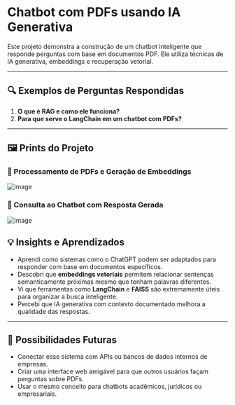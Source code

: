 # Chatbot com PDFs usando IA Generativa

Este projeto demonstra a construção de um chatbot inteligente que responde perguntas com base em documentos PDF. Ele utiliza técnicas de IA generativa, embeddings e recuperação vetorial.

---


## 🔍 Exemplos de Perguntas Respondidas

1. **O que é RAG e como ele funciona?**
2. **Para que serve o LangChain em um chatbot com PDFs?**

---

## 🖼 Prints do Projeto

### 🔹 Processamento de PDFs e Geração de Embeddings

![image](https://github.com/user-attachments/assets/477e3aaa-5f40-4903-aa4a-f5920a0867e6)


### 🔹 Consulta ao Chatbot com Resposta Gerada

![image](https://github.com/user-attachments/assets/b81da961-4d71-46f4-a9a9-76be2d18e6b6)


## 💡 Insights e Aprendizados

- Aprendi como sistemas como o ChatGPT podem ser adaptados para responder com base em documentos específicos.
- Descobri que **embeddings vetoriais** permitem relacionar sentenças semanticamente próximas mesmo que tenham palavras diferentes.
- Vi que ferramentas como **LangChain** e **FAISS** são extremamente úteis para organizar a busca inteligente.
- Percebi que IA generativa com contexto documentado melhora a qualidade das respostas.

---

## 🚀 Possibilidades Futuras

- Conectar esse sistema com APIs ou bancos de dados internos de empresas.
- Criar uma interface web amigável para que outros usuários façam perguntas sobre PDFs.
- Usar o mesmo conceito para chatbots acadêmicos, jurídicos ou empresariais.
